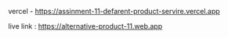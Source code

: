 

vercel - https://assinment-11-defarent-product-servire.vercel.app

live link : https://alternative-product-11.web.app